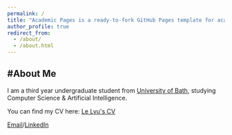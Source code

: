 ```yaml
---
permalink: /
title: "Academic Pages is a ready-to-fork GitHub Pages template for academic personal websites"
author_profile: true
redirect_from: 
  - /about/
  - /about.html
---
```


#About Me
---
I am a third year undergraduate student from [University of Bath](https://www.bath.ac.uk/), studying Computer Science & Artificial Intelligence.

You can find my CV here: [Le Lyu's CV](.../assets/Le_Lyu_CV.pdf)

[Email](ll2300@bath.ac.uk)/[LinkedIn](www.linkedin.com/in/le-lyu-yoyo)
